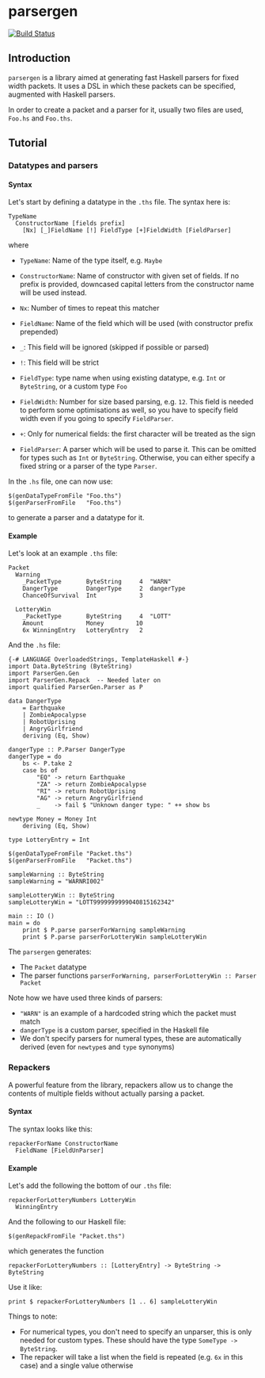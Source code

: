 parsergen
=========

[![Build Status](https://secure.travis-ci.org/tsurucapital/parsergen.png?branch=master)](http://travis-ci.org/tsurucapital/parsergen)

Introduction
------------

`parsergen` is a library aimed at generating fast Haskell parsers for fixed
width packets. It uses a DSL in which these packets can be specified, augmented
with Haskell parsers.

In order to create a packet and a parser for it, usually two files are used,
`Foo.hs` and `Foo.ths`.

Tutorial
--------

### Datatypes and parsers

#### Syntax

Let's start by defining a datatype in the `.ths` file. The syntax here is:

    TypeName
      ConstructorName [fields prefix]
        [Nx] [_]FieldName [!] FieldType [+]FieldWidth [FieldParser]

where

- `TypeName`: Name of the type itself, e.g. `Maybe`

- `ConstructorName`: Name of constructor with given set of fields. If no prefix
  is provided, downcased capital letters from the constructor name will be used
  instead.

- `Nx`: Number of times to repeat this matcher

- `FieldName`: Name of the field which will be used (with constructor prefix
  prepended)

- `_`: This field will be ignored (skipped if possible or parsed)

- `!`: This field will be strict

- `FieldType`: type name when using existing datatype, e.g. `Int` or
  `ByteString`, or a custom type `Foo`

- `FieldWidth`: Number for size based parsing, e.g. `12`. This field is needed
  to perform some optimisations as well, so you have to specify field width even
  if you going to specify `FieldParser`.

- `+`: Only for numerical fields: the first character will be treated as the
  sign

- `FieldParser`: A parser which will be used to parse it. This can be omitted
  for types such as `Int` or `ByteString`. Otherwise, you can either specify a
  fixed string or a parser of the type `Parser`.

In the `.hs` file, one can now use:

    $(genDataTypeFromFile "Foo.ths")
    $(genParserFromFile   "Foo.ths")

to generate a parser and a datatype for it.

#### Example

Let's look at an example `.ths` file:

    Packet
      Warning
        _PacketType       ByteString     4  "WARN"
        DangerType        DangerType     2  dangerType
        ChanceOfSurvival  Int            3

      LotteryWin
        _PacketType       ByteString     4  "LOTT"
        Amount            Money         10
        6x WinningEntry   LotteryEntry   2

And the `.hs` file:

    {-# LANGUAGE OverloadedStrings, TemplateHaskell #-}
    import Data.ByteString (ByteString)
    import ParserGen.Gen
    import ParserGen.Repack  -- Needed later on
    import qualified ParserGen.Parser as P

    data DangerType
        = Earthquake
        | ZombieApocalypse
        | RobotUprising
        | AngryGirlfriend
        deriving (Eq, Show)

    dangerType :: P.Parser DangerType
    dangerType = do
        bs <- P.take 2
        case bs of
            "EQ" -> return Earthquake
            "ZA" -> return ZombieApocalypse
            "RI" -> return RobotUprising
            "AG" -> return AngryGirlfriend
            _    -> fail $ "Unknown danger type: " ++ show bs

    newtype Money = Money Int
        deriving (Eq, Show)

    type LotteryEntry = Int

    $(genDataTypeFromFile "Packet.ths")
    $(genParserFromFile   "Packet.ths")

    sampleWarning :: ByteString
    sampleWarning = "WARNRI002"

    sampleLotteryWin :: ByteString
    sampleLotteryWin = "LOTT9999999999040815162342"

    main :: IO ()
    main = do
        print $ P.parse parserForWarning sampleWarning
        print $ P.parse parserForLotteryWin sampleLotteryWin

The `parsergen` generates:

- The `Packet` datatype
- The parser functions `parserForWarning, parserForLotteryWin :: Parser Packet`

Note how we have used three kinds of parsers:

- `"WARN"` is an example of a hardcoded string which the packet must match
- `dangerType` is a custom parser, specified in the Haskell file
- We don't specify parsers for numeral types, these are automatically derived
  (even for `newtype`s and `type` synonyms)

### Repackers

A powerful feature from the library, repackers allow us to change the contents
of multiple fields without actually parsing a packet.

#### Syntax

The syntax looks like this:

    repackerForName ConstructorName
      FieldName [FieldUnParser]

#### Example

Let's add the following the bottom of our `.ths` file:

    repackerForLotteryNumbers LotteryWin
      WinningEntry

And the following to our Haskell file:

    $(genRepackFromFile "Packet.ths")

which generates the function

    repackerForLotteryNumbers :: [LotteryEntry] -> ByteString -> ByteString

Use it like:

    print $ repackerForLotteryNumbers [1 .. 6] sampleLotteryWin

Things to note:

- For numerical types, you don't need to specify an unparser, this is only
  needed for custom types. These should have the type `SomeType -> ByteString`.
- The repacker will take a list when the field is repeated (e.g. `6x` in this
  case) and a single value otherwise

